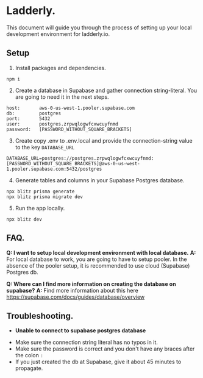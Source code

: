 # Ladderly.

This document will guide you through the process of setting up your local development environment for ladderly.io.

## Setup

1. Install packages and dependencies.

```
npm i
```

2. Create a database in Supabase and gather connection string-literal. You are going to need it in the next steps.

```
host:       aws-0-us-west-1.pooler.supabase.com
db:         postgres
port:       5432
user:       postgres.zrpwqlogwfcxwcuyfnmd
password:   [PASSWORD_WITHOUT_SQUARE_BRACKETS]
```

3. Create copy .env to .env.local and provide the connection-string value to the key `DATABASE_URL`

```
DATABASE_URL=postgres://postgres.zrpwqlogwfcxwcuyfnmd:[PASSWORD_WITHOUT_SQUARE_BRACKETS]@aws-0-us-west-1.pooler.supabase.com:5432/postgres
```

4. Generate tables and columns in your Supabase Postgres database.

```
npx blitz prisma generate
npx blitz prisma migrate dev
```

5. Run the app locally.

```
npx blitz dev
```

## FAQ.

**Q: I want to setup local development environment with local database.**
**A:** For local database to work, you are going to have to setup pooler. In the absence of the pooler setup, it is recommended to use cloud (Supabase) Postgres db.

**Q: Where can I find more information on creating the database on supabase?**
**A:** Find more information about this here https://supabase.com/docs/guides/database/overview

## Troubleshooting.

- **Unable to connect to supabase postgres database**

* Make sure the connection string literal has no typos in it.
* Make sure the password is correct and you don't have any braces after the colon `:`
* If you just created the db at Supabase, give it about 45 minutes to propagate.
